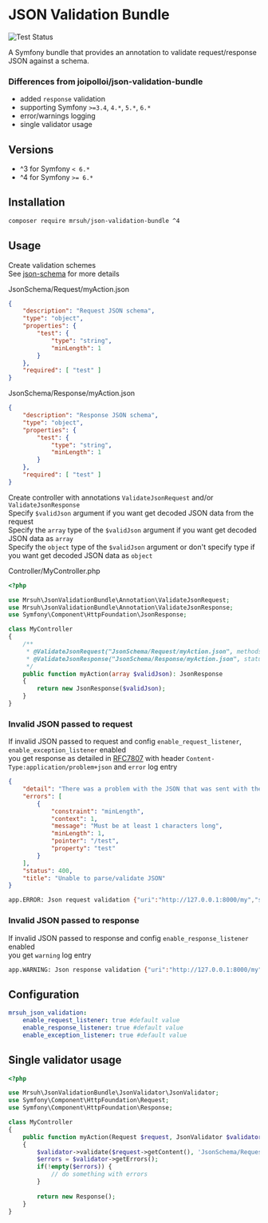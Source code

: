 # JSON Validation Bundle

![Test Status](https://github.com/mrsuh/json-validation-bundle/workflows/Tests/badge.svg)

A Symfony bundle that provides an annotation to validate request/response JSON against a schema.

### Differences from joipolloi/json-validation-bundle
* added `response` validation
* supporting Symfony `>=3.4`, `4.*`, `5.*`, `6.*`
* error/warnings logging
* single validator usage

## Versions
* ^3 for Symfony `< 6.*`
* ^4 for Symfony `>= 6.*`

## Installation

```bash
composer require mrsuh/json-validation-bundle ^4
```

## Usage

Create validation schemes<br> 
See [json-schema](http://json-schema.org/) for more details<br>

JsonSchema/Request/myAction.json
```json
{
    "description": "Request JSON schema",
    "type": "object",
    "properties": {
        "test": {
            "type": "string",
            "minLength": 1
        }
    },
    "required": [ "test" ]
}
```

JsonSchema/Response/myAction.json
```json
{
    "description": "Response JSON schema",
    "type": "object",
    "properties": {
        "test": {
            "type": "string",
            "minLength": 1
        }
    },
    "required": [ "test" ]
}
```

Create controller with annotations `ValidateJsonRequest` and/or `ValidateJsonResponse`<br>
Specify `$validJson` argument if you want get decoded JSON data from the request<br>
Specify the `array` type of the `$validJson` argument if you want get decoded JSON data as `array`<br>
Specify the `object` type of the `$validJson` argument or don't specify type if you want get decoded JSON data as `object`

Controller/MyController.php
```php
<?php

use Mrsuh\JsonValidationBundle\Annotation\ValidateJsonRequest;
use Mrsuh\JsonValidationBundle\Annotation\ValidateJsonResponse;
use Symfony\Component\HttpFoundation\JsonResponse;

class MyController
{
    /**
     * @ValidateJsonRequest("JsonSchema/Request/myAction.json", methods={"POST"}, emptyIsValid=true)
     * @ValidateJsonResponse("JsonSchema/Response/myAction.json", statuses={"200"}, emptyIsValid=true)
     */
    public function myAction(array $validJson): JsonResponse
    {
        return new JsonResponse($validJson);
    }
}
```

### Invalid JSON passed to request
If invalid JSON passed to request and config `enable_request_listener`, `enable_exception_listener` enabled<br>
you get response as detailed in [RFC7807](https://tools.ietf.org/html/rfc7807) with header `Content-Type:application/problem+json` and `error` log entry

```json
{
    "detail": "There was a problem with the JSON that was sent with the request",
    "errors": [
        {
            "constraint": "minLength",
            "context": 1,
            "message": "Must be at least 1 characters long",
            "minLength": 1,
            "pointer": "/test",
            "property": "test"
        }
    ],
    "status": 400,
    "title": "Unable to parse/validate JSON"
}
```

```bash
app.ERROR: Json request validation {"uri":"http://127.0.0.1:8000/my","schemaPath":"JsonSchema/Request/myAction.json","errors":[{"property":"test","pointer":"/test","message":"Must be at least 1 characters long","constraint":"minLength","context":1,"minLength":1}]} []
```

### Invalid JSON passed to response
If invalid JSON passed to response and config `enable_response_listener` enabled<br> 
you get `warning` log entry

```bash
app.WARNING: Json response validation {"uri":"http://127.0.0.1:8000/my","schemaPath":"JsonSchema/Response/myAction.json","errors":[{"property":"test","pointer":"/test","message":"Must be at least 1 characters long","constraint":"minLength","context":1,"minLength":1}]} []
```

## Configuration

```yaml
mrsuh_json_validation:
    enable_request_listener: true #default value
    enable_response_listener: true #default value
    enable_exception_listener: true #default value
```

## Single validator usage
```php
<?php

use Mrsuh\JsonValidationBundle\JsonValidator\JsonValidator;
use Symfony\Component\HttpFoundation\Request;
use Symfony\Component\HttpFoundation\Response;

class MyController
{
    public function myAction(Request $request, JsonValidator $validator): Response
    {
        $validator->validate($request->getContent(), 'JsonSchema/Request/myAction.json');
        $errors = $validator->getErrors();
        if(!empty($errors)) {
            // do something with errors
        }
        
        return new Response();
    }
}
```
